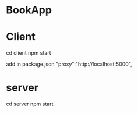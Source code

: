 # BookApp

# Client
cd client 
npm start

<!-- API REQ -->
add in package.json
"proxy":"http://localhost:5000",

# server
cd server
npm start
